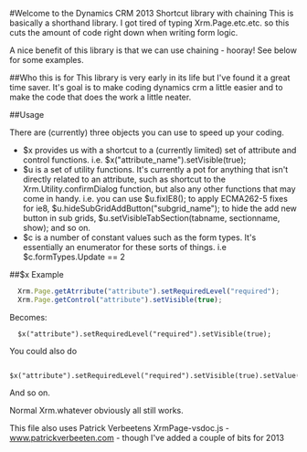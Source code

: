 #Welcome to the Dynamics CRM 2013 Shortcut library with chaining
This is basically a shorthand library. I got tired of typing Xrm.Page.etc.etc. so this cuts the amount of code right down when writing form logic.

A nice benefit of this library is that we can use chaining - hooray! See below for some examples.

##Who this is for
This library is very early in its life but I've found it a great time saver. It's goal is to make coding dynamics crm a little easier and to make the code that does the work a little neater.

##Usage

There are (currently) three objects you can use to speed up your coding.

* $x provides us with a shortcut to a (currently limited) set of attribute and control functions. i.e. $x("attribute_name").setVisible(true);
* $u is a set of utility functions. It's currently a pot for anything that isn't directly related to an attribute, such as shortcut to the Xrm.Utility.confirmDialog function, but also any other functions that may come in handy. i.e. you can use $u.fixIE8(); to apply ECMA262-5 fixes for ie8, $u.hideSubGridAddButton("subgrid_name"); to hide the add new button in sub grids, $u.setVisibleTabSection(tabname, sectionname, show); and so on.
* $c is a number of constant values such as the form types. It's essentially an enumerator for these sorts of things. i.e $c.formTypes.Update == 2

##$x Example

```JavaScript
  Xrm.Page.getAtrribute("attribute").setRequiredLevel("required");
  Xrm.Page.getControl("attribute").setVisible(true);
```
Becomes:
```
  $x("attribute").setRequiredLevel("required").setVisible(true);
```
You could also do
```
  $x("attribute").setRequiredLevel("required").setVisible(true).setValue(value);
```
And so on.

Normal Xrm.whatever obviously all still works.

This file also uses Patrick Verbeetens XrmPage-vsdoc.js - www.patrickverbeeten.com - though I've added a couple of bits for 2013
